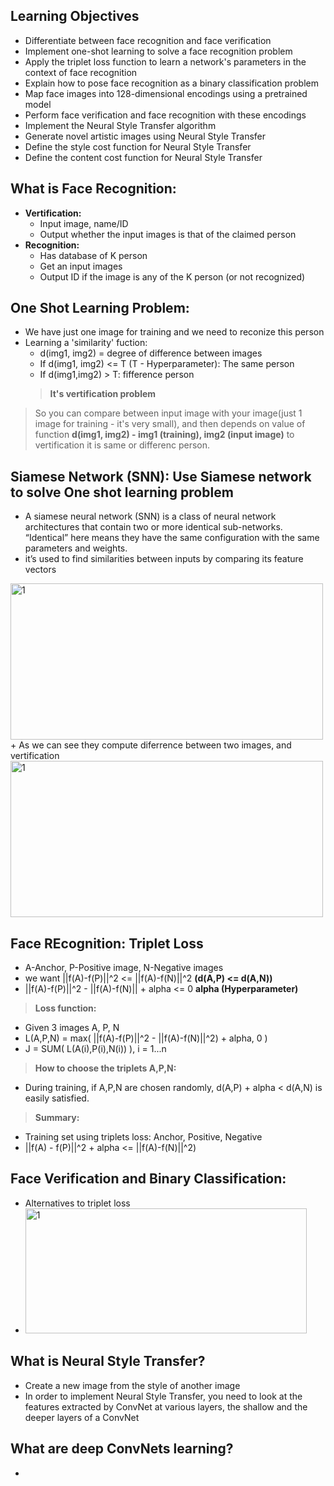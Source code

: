 ## **Learning Objectives**
  + Differentiate between face recognition and face verification
  + Implement one-shot learning to solve a face recognition problem
  + Apply the triplet loss function to learn a network's parameters in the context of face recognition
  + Explain how to pose face recognition as a binary classification problem
  + Map face images into 128-dimensional encodings using a pretrained model
  + Perform face verification and face recognition with these encodings
  + Implement the Neural Style Transfer algorithm
  + Generate novel artistic images using Neural Style Transfer
  + Define the style cost function for Neural Style Transfer
  + Define the content cost function for Neural Style Transfer

## **What is Face Recognition:**
   + **Vertification:**
      + Input image, name/ID
      + Output whether the input images is that of the claimed person
   + **Recognition:**
      + Has database of K person
      + Get an input images 
      + Output ID if the image is any of the K person (or not recognized)
## **One Shot Learning Problem:**
   + We have just one image for training and we need to reconize this person
   + Learning a 'similarity' fuction:
      + d(img1, img2) = degree of difference between images
      + If d(img1, img2) <= T (T - Hyperparameter): The same person
      + If d(img1,img2) > T: fifference person
      > **It's vertification problem**
> So you can compare between input image with your image(just 1 image for training - it's very small), and then depends on value of function **d(img1, img2) - img1 (training), img2 (input image)** to vertification it is same or differenc person.
## **Siamese Network (SNN): Use Siamese network to solve One shot learning problem**
  + A siamese neural network (SNN) is a class of neural network architectures that contain two or more identical sub-networks. “Identical” here means they have the same configuration with the same parameters and weights.
  + it’s used to find similarities between  inputs by comparing its feature vectors
<img src="/home/tuandinh/Desktop/Deep Learning/Deep-Learning-Specialization-Coursera/C4 - Convolutional Neural Networks/Week 4/images/Siamese Network.png" alt="1" width="500" height="250">
  + As we can see they compute diferrence between two images, and vertification
<img src="/home/tuandinh/Desktop/Deep Learning/Deep-Learning-Specialization-Coursera/C4 - Convolutional Neural Networks/Week 4/images/SNN learning.png" alt="1" width="500" height="250">

## **Face REcognition: Triplet Loss**
  + A-Anchor, P-Positive image, N-Negative images
  + we want ||f(A)-f(P)||^2 <= ||f(A)-f(N)||^2     **(d(A,P) <= d(A,N))**
  + ||f(A)-f(P)||^2 - ||f(A)-f(N)||  + alpha <= 0  **alpha (Hyperparameter)**
> **Loss function:**
  + Given 3 images A, P, N
  + L(A,P,N) = max( ||f(A)-f(P)||^2 - ||f(A)-f(N)||^2) + alpha, 0 )
  + J = SUM( L(A(i),P(i),N(i)) ), i = 1...n
> **How to choose the triplets A,P,N:**
  + During training, if A,P,N are chosen randomly, d(A,P) + alpha < d(A,N) is easily satisfied.
> **Summary:**
  + Training set using triplets loss: Anchor, Positive, Negative
  + ||f(A) - f(P)||^2 + alpha <= ||f(A)-f(N)||^2)
## **Face Verification and Binary Classification:**
  + Alternatives to triplet loss
  + <img src="/home/tuandinh/Desktop/Deep Learning/Deep-Learning-Specialization-Coursera/C4 - Convolutional Neural Networks/Week 4/images/Bianry classification video.png" alt="1" width="450" height="200">


## **What is Neural Style Transfer?**
  + Create a new image from the style of another image
  + In order to implement Neural Style Transfer, you need to look at the features extracted by ConvNet at various layers, the shallow and the deeper layers of a ConvNet
## **What are deep ConvNets learning?**
  + 
